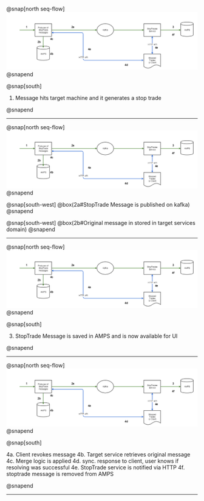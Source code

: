 @snap[north seq-flow]
![seq-flow](img/stop-trades-sequence-flow.png)
@snapend

@snap[south]

1. Message hits target machine and it generates a stop trade

@snapend

---

@snap[north seq-flow]
![seq-flow](img/stop-trades-sequence-flow.png)
@snapend

@snap[south-west]
@box(2a#StopTrade Message is published on kafka)
@snapend

@snap[south-west]
@box(2b#Original message in stored in target services domain)
@snapend

---

@snap[north seq-flow]
![seq-flow](img/stop-trades-sequence-flow.png)
@snapend

@snap[south]

3. StopTrade Message is saved in AMPS and is now available for UI

@snapend

---

@snap[north seq-flow]
![seq-flow](img/stop-trades-sequence-flow.png)
@snapend

@snap[south]

4a. Client revokes message
4b. Target service retrieves original message
4c. Merge logic is applied
4d. sync. response to client, user knows if resolving was successful
4e. StopTrade service is notified via HTTP
4f. stoptrade message is removed from AMPS

@snapend

---